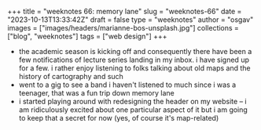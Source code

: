
+++
title = "weeknotes 66: memory lane"
slug = "weeknotes-66"
date = "2023-10-13T13:33:42Z"
draft = false
type = "weeknotes"
author = "osgav"
images = ["images/headers/marianne-bos-unsplash.jpg"]
collections = ["blog", "weeknotes"]
tags = ["web design"]
+++

- the academic season is kicking off and consequently there have been a few notifications of lecture series landing in my inbox. i have signed up for a few. i rather enjoy listening to folks talking about old maps and the history of cartography and such
- went to a gig to see a band i haven't listened to much since i was a teenager, that was a fun trip down memory lane
- i started playing around with redesigning the header on my website – i am ridiculously excited about one particular aspect of it but i am going to keep that a secret for now (yes, of course it's map-related)

<!--more-->
